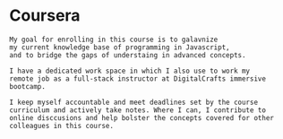 # Coursera

    My goal for enrolling in this course is to galavnize 
    my current knowledge base of programming in Javascript,
    and to bridge the gaps of understaing in advanced concepts.

    I have a dedicated work space in which I also use to work my 
    remote job as a full-stack instructor at DigitalCrafts immersive bootcamp.

    I keep myself accountable and meet deadlines set by the course curriculum and actively take notes. Where I can, I contribute to online disccusions and help bolster the concepts covered for other colleagues in this course.